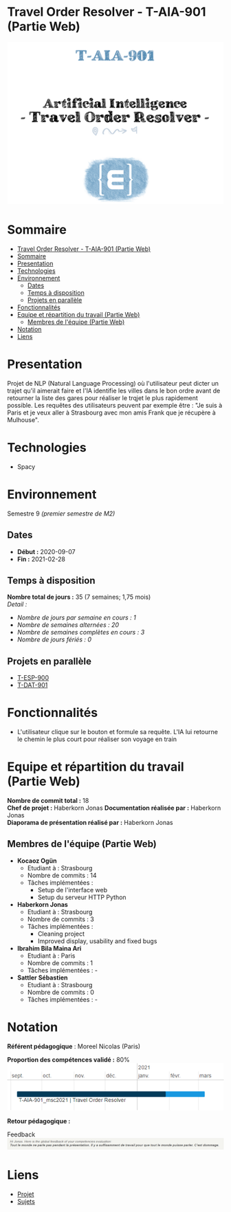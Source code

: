# Travel Order Resolver - T-AIA-901 (Partie Web)

![Project logo](assets/logo.png)

# Sommaire

- [Travel Order Resolver - T-AIA-901 (Partie Web)](#travel-order-resolver---t-aia-901-partie-web)
- [Sommaire](#sommaire)
- [Presentation](#presentation)
- [Technologies](#technologies)
- [Environnement](#environnement)
  - [Dates](#dates)
  - [Temps à disposition](#temps-à-disposition)
  - [Projets en parallèle](#projets-en-parallèle)
- [Fonctionnalités](#fonctionnalités)
- [Equipe et répartition du travail (Partie Web)](#equipe-et-répartition-du-travail-partie-web)
  - [Membres de l'équipe (Partie Web)](#membres-de-léquipe-partie-web)
- [Notation](#notation)
- [Liens](#liens)

# Presentation

Projet de NLP (Natural Language Processing) où l'utilisateur peut dicter un trajet qu'il aimerait faire et l'IA identifie les villes dans le bon ordre avant de retourner la liste des gares pour réaliser le trqjet le plus rapidement possible.
Les requêtes des utilisateurs peuvent par exemple être : "Je suis à Paris et je veux aller à Strasbourg avec mon amis Frank que je récupère à Mulhouse".

# Technologies
* Spacy

# Environnement
Semestre 9 *(premier semestre de M2)*

## Dates
* **Début :** 2020-09-07
* **Fin :** 2021-02-28

## Temps à disposition
**Nombre total de jours :** 35 (7 semaines; 1,75 mois)  
*Detail :*
* *Nombre de jours par semaine en cours : 1*
* *Nombre de semaines alternées : 20*
* *Nombre de semaines complètes en cours : 3*
* *Nombre de jours fériés : 0*


## Projets en parallèle 
* [T-ESP-900](https://github.com/HaberkornJonas/ManageMint_Frontend_T-ESP-900)
* [T-DAT-901](https://github.com/HaberkornJonas/Image-Recognition_T-DEV-810)

# Fonctionnalités
* L'utilisateur clique sur le bouton et formule sa requête. L'IA lui retourne le chemin le plus court pour réaliser son voyage en train

# Equipe et répartition du travail (Partie Web)
**Nombre de commit total :** 18  
**Chef de projet :** Haberkorn Jonas
**Documentation réalisée par :** Haberkorn Jonas  
**Diaporama de présentation réalisé par :** Haberkorn Jonas

## Membres de l'équipe (Partie Web)
* **Kocaoz Ogün**
  * Etudiant à : Strasbourg
  * Nombre de commits : 14
  * Tâches implémentées :
    * Setup de l'interface web
    * Setup du serveur HTTP Python
* **Haberkorn Jonas**
  * Etudiant à : Strasbourg
  * Nombre de commits : 3
  * Tâches implémentées :
    * Cleaning project
    * Improved display, usability and fixed bugs
* **Ibrahim Bila Maina Ari**
  * Etudiant à : Paris
  * Nombre de commits : 1
  * Tâches implémentées : -
* **Sattler Sébastien**
  * Etudiant à : Strasbourg
  * Nombre de commits : 0
  * Tâches implémentées : -

# Notation
**Référent pédagogique** : Moreel Nicolas (Paris)
  
**Proportion des compétences validé :** 80%    
![Proportion des compétences validé](assets/competences.png)

**Retour pédagogique :**   

Feedback  
![Feedack](assets/feedback.png)

# Liens
* [Projet](project)
* [Sujets](documents/subject)
